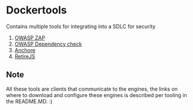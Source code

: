 
# Dockertools

Contains multiple tools for integrating into a SDLC for security

1. [OWASP ZAP](https://github.com/RiieCco/dockertools/tree/master/security/zapAPI "OWASP ZAP")
2. [OWASP Dependency check](https://github.com/RiieCco/dockertools/tree/master/security/dependency-check "Dep-check")
3. [Anchore](https://github.com/RiieCco/dockertools/tree/master/security/anchore "Anchore")
4. [RetireJS](https://github.com/RiieCco/dockertools/tree/master/security/retireJS "RetireJS")

## Note

All these tools are clients that communicate to the engines, the links on where to download
and configure these engines is described per tooling in the README.MD. :)

